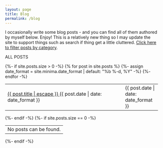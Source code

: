 ```yaml
---
layout: page
title: Blog
permalink: /blog
---
```


I occasionally write some blog posts - and you can find all of them authored by myself below. Enjoy! This is a relatively new thing so I may update the site to support things such as search if thing get a little cluttered. [Click here to filter posts by category](/blog/categories).


<div class="info-box">
<p class="info-box-title">ALL POSTS</p>
{%- if site.posts.size > 0 -%}
<table class="post-list">
    {% for post in site.posts %}
    {%- assign date_format = site.minima.date_format | default: "%b %-d, %Y" -%}
        <tr class="post-table">
        <td class="post-table">
          <a class="post-link" href="{{ post.url | relative_url }}">
          {{ post.title | escape }}
          </a>
          <span class=" post-meta mobile-only">{{ post.date | date: date_format }}</span>
        </td>
        <td class="post-table desktop-only right" width="100px">
            <span class="post-meta">{{ post.date | date: date_format }}</span>
        </td>
        </tr>
    {%- endfor -%}
    </table>
    {%- endif -%}
    {%- if site.posts.size == 0 -%}
    <table class="post-list">
        <tr class="post-table nopost">
        <td class="post-table">No posts can be found.</td>
        </tr>
    </table>
    {%- endif -%}
  </div>